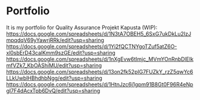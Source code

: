 # Portfolio
It is my portfolio for Quality Assurance
Projekt Kapusta (WIP):
https://docs.google.com/spreadsheets/d/1N3tA7OBEH5_6SxG7ukDkLu2IzJmpqdqV69yYawrjRRk/edit?usp=sharing 
https://docs.google.com/spreadsheets/d/1Yi2fQCTNYgoTZuf5atZ6O-xl0sbErD43calKmm9szGE/edit?usp=sharing 
https://docs.google.com/spreadsheets/d/1nXgEvw6tImjc_MVmYOnRnbDlEIkmfVZk7_KbOAShiMU/edit?usp=sharing 
https://docs.google.com/spreadsheets/d/13on2fk52pIG7FUZkY_rzZ5qwYc6LLkUwblHBhdhbNgg/edit?usp=sharing 
https://docs.google.com/spreadsheets/d/1HtnJzc6j1gpm91B8Gt0F96R4eNpgI7F4dAcxTpb6DvQ/edit?usp=sharing 
